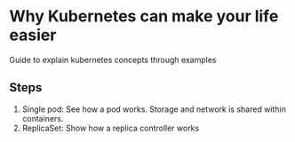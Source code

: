 
# Why Kubernetes can make your life easier

Guide to explain kubernetes concepts through examples

## Steps

1) Single pod: See how a pod works. Storage and network is shared within containers.
2) ReplicaSet: Show how a replica controller works
